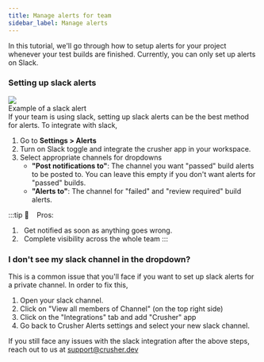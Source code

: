 ```yaml
---
title: Manage alerts for team
sidebar_label: Manage alerts
---
```

In this tutorial, we'll go through how to setup alerts for your project whenever your test builds are finished. Currently, you can only set up alerts on Slack.

### Setting up slack alerts
<div style={{marginBottom: "24px"}}>
        <img style={{margin: "18px auto", marginBottom: "8px"}} src={require('@site/static/img/setting-up/slack-alert.png').default} />
        <div style={{textAlign: "center", fontSize: "13.4px", color: "rgba(255,255,255,0.3)"}}>Example of a slack alert</div>
</div>
If your team is using slack, setting up slack alerts can be the best method for alerts. To integrate with slack,
<ol style={{marginTop: "14px"}}>
        <li>Go to <b>Settings > Alerts</b></li>
        <li>Turn on Slack toggle and integrate the crusher app in your workspace.</li>
        <li>Select appropriate channels for dropdowns
                <ul>
                        <li><b>"Post notifications to"</b>: The channel you want "passed" build alerts to be posted to. You can leave this empty if you don't want alerts for "passed" builds.</li>
                        <li><b>"Alerts to"</b>: The channel for "failed" and "review required" build alerts.</li>
                </ul>
        </li>
</ol>

:::tip 🦖 &nbsp;&nbsp; Pros:
1. &nbsp; Get notified as soon as anything goes wrong. 
2. &nbsp; Complete visibility across the whole team
:::

### I don't see my slack channel in the dropdown?
This is a common issue that you'll face if you want to set up slack alerts for a private channel. In order to fix this, 
1. Open your slack channel.
2. Click on "View all members of Channel" (on the top right side)
3. Click on the "Integrations" tab and add "Crusher" app
4. Go back to Crusher Alerts settings and select your new slack channel.

If you still face any issues with the slack integration after the above steps, reach out to us at support@crusher.dev